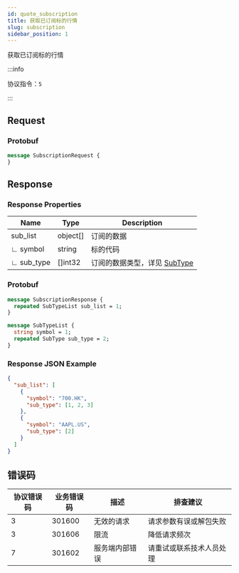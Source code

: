 ```yaml
---
id: quote_subscription
title: 获取已订阅标的行情
slug: subscription
sidebar_position: 1
---
```


获取已订阅标的行情

:::info

协议指令：`5`

:::

## Request

### Protobuf

```protobuf
message SubscriptionRequest {
}
```

## Response

### Response Properties

| Name       | Type     | Description                                                         |
| ---------- | -------- | ------------------------------------------------------------------- |
| sub_list   | object[] | 订阅的数据                                                          |
| ∟ symbol   | string   | 标的代码                                                            |
| ∟ sub_type | []int32  | 订阅的数据类型，详见 [SubType](../objects#subtype---订阅数据的类型) |

### Protobuf

```protobuf
message SubscriptionResponse {
  repeated SubTypeList sub_list = 1;
}

message SubTypeList {
  string symbol = 1;
  repeated SubType sub_type = 2;
}
```

### Response JSON Example

```json
{
  "sub_list": [
    {
      "symbol": "700.HK",
      "sub_type": [1, 2, 3]
    },
    {
      "symbol": "AAPL.US",
      "sub_type": [2]
    }
  ]
}
```

## 错误码

| 协议错误码 | 业务错误码 | 描述           | 排查建议                 |
| ---------- | ---------- | -------------- | ------------------------ |
| 3          | 301600     | 无效的请求     | 请求参数有误或解包失败   |
| 3          | 301606     | 限流           | 降低请求频次             |
| 7          | 301602     | 服务端内部错误 | 请重试或联系技术人员处理 |
